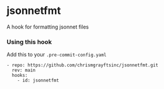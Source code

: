 jsonnetfmt
===============

A hook for formatting jsonnet files

### Using this hook

Add this to your `.pre-commit-config.yaml`

```
- repo: https://github.com/chrismgrayftsinc/jsonnetfmt.git
  rev: main
  hooks:
    - id: jsonnetfmt
```
